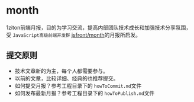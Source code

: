 # month

1ziton前端月报，目的为学习交流，提高内部团队技术成长和加强技术分享氛围，受 `JavaScript高级前端开发群` [jsfront/month](https://github.com/jsfront/month)的月报所启发。


## 提交原则

- 技术文章新的为主，每个人都需要参与。
- 以前的文章，比较详细、经典的也推荐提交。
- 如何提交月报？参考工程目录下的 `howToCommit.md`文件
- 如何发布最新月报？参考工程目录下的 `howToPublish.md`文件